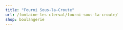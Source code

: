 ```yaml
---
title: "Fourni Sous-la-Croute"
url: /fontaine-les-clerval/fourni-sous-la-croute/
shop: boulangerie
---
```

